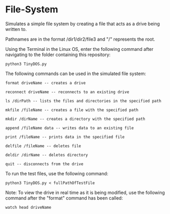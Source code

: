 # File-System

Simulates a simple file system by creating a file that acts as a drive being written to. 

Pathnames are in the format /dir1/dir2/file3 and "/" represents the root.

Using the Terminal in the Linux OS, enter the following command after navigating to the folder containing this repository:

    python3 TinyDOS.py
          
The following commands can be used in the simulated file system:
    
    format driveName -- creates a drive
    
    reconnect driveName -- reconnects to an existing drive
    
    ls /dirPath -- lists the files and directories in the specified path
    
    mkfile /fileName -- creates a file with the specified path
    
    mkdir /dirName -- creates a directory with the specified path
    
    append /fileName data -- writes data to an existing file
    
    print /fileName -- prints data in the specified file
    
    delfile /fileName -- deletes file
    
    deldir /dirName -- deletes directory
    
    quit -- disconnects from the drive

To run the test files, use the following command:

    python3 TinyDOS.py < fullPathOfTestFile
          
Note: To view the drive in real time as it is being modified, use the following command after the "format" command has been
called:

    watch head driveName
